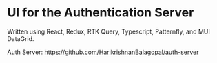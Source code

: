 # UI for the Authentication Server

Written using React, Redux, RTK Query, Typescript, Patternfly, and MUI DataGrid.

Auth Server: https://github.com/HarikrishnanBalagopal/auth-server
